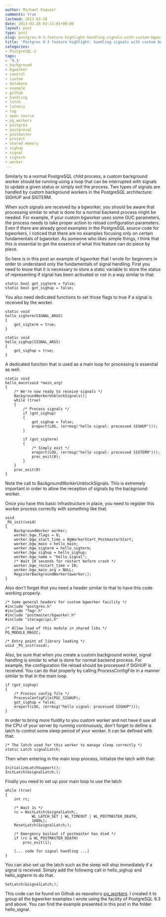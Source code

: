 ```yaml
---
author: Michael Paquier
comments: true
lastmod: 2013-03-28
date: 2013-03-28 03:13:01+00:00
layout: post
type: post
slug: postgres-9-3-feature-highlight-handling-signals-with-custom-bgworkers
title: 'Postgres 9.3 feature highlight: handling signals with custom bgworkers'
categories:
- PostgreSQL-2
tags:
- '9.3'
- background
- bgworker
- control
- custom
- database
- example
- github
- handling
- latch
- latency
- log
- open source
- pg_workers
- postgres
- postgresql
- postmaster
- project
- shared memory
- sighup
- signal
- sigterm
- worker
---
```


Similarly to a normal PostgreSQL child process, a custom background worker should be running using a loop that can be interrupted with signals to update a given status or simply exit the process. Two types of signals are handled by custom background workers in the PostgreSQL architecture: SIGHUP and SIGTERM.

When such signals are received by a bgworker, you should be aware that processing similar to what is done for a normal backend process might be needed. For example, if your custom bgworker uses some GUC parameters, the process needs to take proper action to reload configuration parameters. Even if there are already good examples in the PostgreSQL source code for bgworkers, I noticed that there are no examples focusing only on certain fundamentals of bgworker. As someone who likes simple things, I think that this is essential to get the essence of what this feature can do piece by piece. 

So here is in this post an example of bgworker that I wrote for beginners in order to understand only the fundamentals of signal handling. First you need to know that it is necessary to store a static variable to store the status of representing if signal has been activated or not in a way similar to that:

    static bool got_sigterm = false;
    static bool got_sighup = false;

You also need dedicated functions to set those flags to true if a signal is received by the worker.

    static void
    hello_sigterm(SIGNAL_ARGS)
    {
        got_sigterm = true;
    }
    
    static void
    hello_sighup(SIGNAL_ARGS)
    {
        got_sighup = true;
    }

A dedicated function that is used as a main loop for processing is essential as well.

    static void
    hello_main(void *main_arg)
    {
        /* We're now ready to receive signals */
        BackgroundWorkerUnblockSignals();
        while (true)
        {
            /* Process signals */
            if (got_sighup)
            {
                got_sighup = false;
                ereport(LOG, (errmsg("hello signal: processed SIGHUP")));
            }
    
            if (got_sigterm)
            {
                /* Simply exit */
                ereport(LOG, (errmsg("hello signal: processed SIGTERM")));
                proc_exit(0);
            }
        }
        proc_exit(0)
    }

Note the call to BackgroundWorkerUnblockSignals. This is extremely important in order to allow the reception of signals by the background worker.

Once you have this basic infrastructure in place, you need to register this worker process correctly with something like that:

    void
    _PG_init(void)
    {
        BackgroundWorker worker;
        worker.bgw_flags = 0;
        worker.bgw_start_time = BgWorkerStart_PostmasterStart;
        worker.bgw_main = hello_main;
        worker.bgw_sigterm = hello_sigterm;
        worker.bgw_sighup = hello_sighup;
        worker.bgw_name = "hello_signal";
        /* Wait 10 seconds for restart before crash */
        worker.bgw_restart_time = 10;
        worker.bgw_main_arg = NULL;
        RegisterBackgroundWorker(&worker;);
    }

Also don't forget that you need a header similar to that to have this code working properly.

    /* Some general headers for custom bgworker facility */
    #include "postgres.h"
    #include "fmgr.h"
    #include "postmaster/bgworker.h"
    #include "storage/ipc.h"
    
    /* Allow load of this module in shared libs */
    PG_MODULE_MAGIC;
    
    /* Entry point of library loading */
    void _PG_init(void);

Also, be sure that when you create a custom background worker, signal handling is similar to what is done for normal backend process. For example, the configuration file reload should be processed if SIGHUP is received. You can do that properly by calling ProcessConfigFile in a manner similar to that in the main loop.

    if (got_sighup)
    {
        /* Process config file */
        ProcessConfigFile(PGC_SIGHUP);
        got_sighup = false;
        ereport(LOG, (errmsg("hello signal: processed SIGHUP")));
    }

In order to bring more fluidity to you custom worker and not have it use all the CPU of your server by running continuously, don't forget to define a latch to control some sleep period of your worker. It can be defined with that:

    /* The latch used for this worker to manage sleep correctly */
    static Latch signalLatch;

Then when entering in the main loop process, initialize the latch with that:

    InitializeLatchSupport();
    InitLatch(&signalLatch;);

Finally you need to set up your main loop to use the latch

    while (true)
    {
        int rc;
    
        /* Wait 1s */
        rc = WaitLatch(&signalLatch;,
                WL_LATCH_SET | WL_TIMEOUT | WL_POSTMASTER_DEATH,
                1000L);
        ResetLatch(&signalLatch;);
        
        /* Emergency bailout if postmaster has died */
        if (rc & WL_POSTMASTER_DEATH)
            proc_exit(1);
        
        [... code for signal handling ...]
    }

You can also set up the latch such as the sleep will stop immediately if a signal is received. Simply add the following call in hello\_sighup and hello\_sigterm to do that.

    SetLatch(&signalLatch;);

This code can be found on Github as repository [pg\_workers](https://github.com/michaelpq/pg_workers). I created it to group all the bgworker examples I wrote using the facility of PostgreSQL 9.3 and above. You can find the example presented in this post in the folder hello\_signal.
